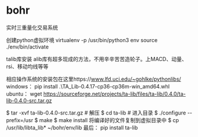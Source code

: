 # bohr
实时三重量化交易系统

创建python虚拟环境
virtualenv -p /usr/bin/python3 env
source ./env/bin/activate

talib库安装
alib库有超多现成的方法，不用辛辛苦苦造轮子。上MACD、动量、rsi、移动均线等等

相应操作系统的安装包在这里https://www.lfd.uci.edu/~gohlke/pythonlibs/
windows：
pip install .\TA_Lib-0.4.17-cp36-cp36m-win_amd64.whl
ubuntu：
wget https://sourceforge.net/projects/ta-lib/files/ta-lib/0.4.0/ta-lib-0.4.0-src.tar.gz

$ tar -xvf ta-lib-0.4.0-src.tar.gz  # 解压
$ cd ta-lib # 进入目录
$ ./configure --prefix=/usr
$ make
$ make install
将编译好的文件复制到虚拟目录中
$ cp /usr/lib/libta_lib*  ~/bohr/env/lib
最后：
pip install ta-lib
